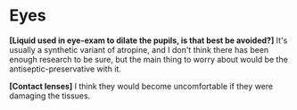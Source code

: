 # Eyes

**[Liquid used in eye-exam to dilate the pupils, is that best be avoided?]**
It's usually a synthetic variant of atropine, and I don't think there has been enough research to be sure, but the main thing to worry about would be the antiseptic-preservative with it.

**[Contact lenses]**
I think they would become uncomfortable if they were damaging the tissues.
